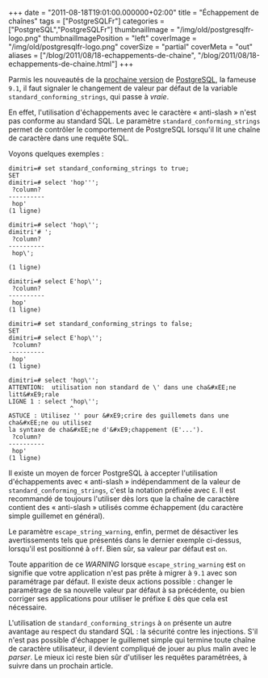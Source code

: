 +++
date = "2011-08-18T19:01:00.000000+02:00"
title = "Échappement de chaînes"
tags = ["PostgreSQLFr"]
categories = ["PostgreSQL","PostgreSQLFr"]
thumbnailImage = "/img/old/postgresqlfr-logo.png"
thumbnailImagePosition = "left"
coverImage = "/img/old/postgresqlfr-logo.png"
coverSize = "partial"
coverMeta = "out"
aliases = ["/blog/2011/08/18-echappements-de-chaine",
           "/blog/2011/08/18-echappements-de-chaine.html"]
+++

Parmis les nouveautés de la 
[prochaine version](http://www.postgresql.org/about/news.1331) de 
[PostgreSQL](http://www.postgresql.org/), la fameuse 
`9.1`,
il faut signaler le changement de valeur par défaut de la variable
`standard_conforming_strings`, qui passe à 
*vraie*.

En effet, l'utilisation d'échappements avec le caractère « anti-slash »
n'est pas conforme au standard SQL.  Le paramètre
`standard_conforming_strings` permet de contrôler le comportement de
PostgreSQL lorsqu'il lit une chaîne de caractère dans une requête SQL.

Voyons quelques exemples :

~~~
dimitri=# set standard_conforming_strings to true;
SET
dimitri=# select 'hop''';
 ?column? 
----------
 hop'
(1 ligne)

dimitri=# select 'hop\'';
dimitri'# ';
 ?column? 
----------
 hop\';
 
(1 ligne)

dimitri=# select E'hop\'';
 ?column? 
----------
 hop'
(1 ligne)

dimitri=# set standard_conforming_strings to false;
SET
dimitri=# select E'hop\'';
 ?column? 
----------
 hop'
(1 ligne)

dimitri=# select 'hop\'';
ATTENTION:  utilisation non standard de \' dans une cha&#xEE;ne litt&#xE9;rale
LIGNE 1 : select 'hop\'';
                 ^
ASTUCE : Utilisez '' pour &#xE9;crire des guillemets dans une cha&#xEE;ne ou utilisez
la syntaxe de cha&#xEE;ne d'&#xE9;chappement (E'...').
 ?column? 
----------
 hop'
(1 ligne)
~~~


Il existe un moyen de forcer PostgreSQL à accepter l'utilisation
d'échappements avec « anti-slash » indépendamment de la valeur de
`standard_conforming_strings`, c'est la notation préfixée avec 
`E`.  Il est
recommandé de toujours l'utiliser dès lors que la chaîne de caractère
contient des « anti-slash » utilisés comme échappement (du caractère simple
guillemet en général).

Le paramètre 
`escape_string_warning`, enfin, permet de désactiver les
avertissements tels que présentés dans le dernier exemple ci-dessus,
lorsqu'il est positionné à 
`off`.  Bien sûr, sa valeur par défaut est 
`on`.

Toute apparition de ce 
*WARNING* lorsque 
`escape_string_warning` est 
`on` signifie
que votre application n'est pas prête à migrer à 
`9.1` avec son paramétrage
par défaut.  Il existe deux actions possible : changer le paramétrage de sa
nouvelle valeur par défaut à sa précédente, ou bien corriger ses
applications pour utiliser le préfixe 
`E` dès que cela est nécessaire.

L'utilisation de 
`standard_conforming_strings` à 
`on` présente un autre avantage
au respect du standard SQL : la sécurité contre les injections.  S'il n'est
pas possible d'échapper le guillemet simple qui termine toute chaîne de
caractère utilisateur, il devient compliqué de jouer au plus malin avec le
*parser*.  Le mieux ici reste bien sûr d'utiliser les requêtes paramétrées, à
suivre dans un prochain article.
